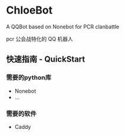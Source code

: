 # ChloeBot

A QQBot based on Nonebot for PCR clanbattle

pcr 公会战特化的 QQ 机器人

## 快速指南 - QuickStart

### 需要的python库
- Nonebot
- ...
### 需要的软件
- Caddy
